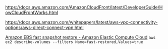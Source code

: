 https://docs.aws.amazon.com/AmazonCloudFront/latest/DeveloperGuide/HowCloudFrontWorks.html

https://docs.aws.amazon.com/whitepapers/latest/aws-vpc-connectivity-options/aws-direct-connect-vpn.html

[Amazon EBS fast snapshot restore - Amazon Elastic Compute Cloud](https://docs.aws.amazon.com/AWSEC2/latest/UserGuide/ebs-fast-snapshot-restore.html)
```aws ec2 describe-volumes --filters Name=fast-restored,Values=true```

